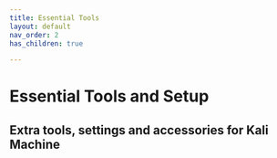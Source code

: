 ```yaml
---
title: Essential Tools
layout: default
nav_order: 2
has_children: true

---
```


# Essential Tools and Setup

## Extra tools, settings and accessories for Kali Machine 


